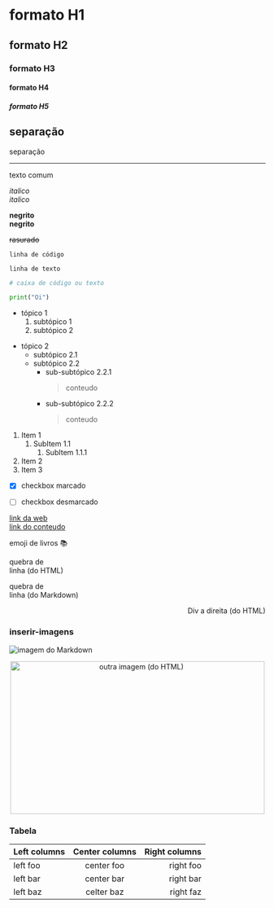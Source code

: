 # formato H1

## formato H2

### formato H3

#### formato H4

##### formato H5

separação
---
separação
___

texto comum

_italico_  
*italico*

__negrito__  
**negrito**

~~rasurado~~


`linha de código`  

	linha de texto

```python
# caixa de código ou texto

print("Oi")
```


* tópico 1
	1. subtópico 1
	2. subtópico 2
- tópico 2
	* subtópico 2.1
	- subtópico 2.2
		* sub-subtópico 2.2.1
			> conteudo
		- sub-subtópico 2.2.2
			> conteudo

1. Item 1
    1. SubItem 1.1
        1. SubItem 1.1.1
2. Item 2
1. Item 3


- [x] checkbox marcado
- [ ] checkbox desmarcado


[link da web](google.com)  
[link do conteudo](#inserir-imagens)

emoji de livros :books:

quebra de </br> linha (do HTML)

quebra de  
linha (do Markdown)


<div align="right">

Div a direita (do HTML)

</div>


### inserir-imagens

![imagem do Markdown](https://img.icons8.com/pastel-glyph/2x/code--v1.png)  

<div align="center">

<img src="https://www.omgubuntu.co.uk/wp-content/uploads/2016/10/GOUKlfP.jpg" alt="outra imagem (do HTML)" height="300hv" width="500wv">  

</div>

### Tabela

| Left columns  | Center columns | Right columns |
|:--------------|:--------------:|--------------:|
| left foo      | center foo     | right foo     |
| left bar      | center bar     | right bar     |
| left baz      | celter baz     | right faz     |

